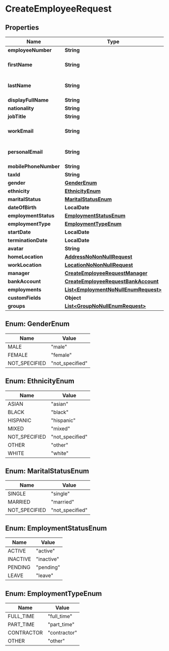 

# CreateEmployeeRequest


## Properties

Name | Type | Description | Notes
------------ | ------------- | ------------- | -------------
**employeeNumber** | **String** |  |  [optional]
**firstName** | **String** | the first name of the individual | 
**lastName** | **String** | the last name of the individual | 
**displayFullName** | **String** |  |  [optional]
**nationality** | **String** |  |  [optional]
**jobTitle** | **String** |  |  [optional]
**workEmail** | **String** | the work email of the individual |  [optional]
**personalEmail** | **String** | the personal email of the individual |  [optional]
**mobilePhoneNumber** | **String** | +1234567890 |  [optional]
**taxId** | **String** |  |  [optional]
**gender** | [**GenderEnum**](#GenderEnum) |  |  [optional]
**ethnicity** | [**EthnicityEnum**](#EthnicityEnum) |  |  [optional]
**maritalStatus** | [**MaritalStatusEnum**](#MaritalStatusEnum) |  |  [optional]
**dateOfBirth** | **LocalDate** |  |  [optional]
**employmentStatus** | [**EmploymentStatusEnum**](#EmploymentStatusEnum) |  |  [optional]
**employmentType** | [**EmploymentTypeEnum**](#EmploymentTypeEnum) |  |  [optional]
**startDate** | **LocalDate** |  |  [optional]
**terminationDate** | **LocalDate** |  |  [optional]
**avatar** | **String** |  |  [optional]
**homeLocation** | [**AddressNoNonNullRequest**](AddressNoNonNullRequest.md) |  |  [optional]
**workLocation** | [**LocationNoNonNullRequest**](LocationNoNonNullRequest.md) |  |  [optional]
**manager** | [**CreateEmployeeRequestManager**](CreateEmployeeRequestManager.md) |  |  [optional]
**bankAccount** | [**CreateEmployeeRequestBankAccount**](CreateEmployeeRequestBankAccount.md) |  |  [optional]
**employments** | [**List&lt;EmploymentNoNullEnumRequest&gt;**](EmploymentNoNullEnumRequest.md) |  |  [optional]
**customFields** | **Object** |  |  [optional]
**groups** | [**List&lt;GroupNoNullEnumRequest&gt;**](GroupNoNullEnumRequest.md) |  |  [optional]



## Enum: GenderEnum

Name | Value
---- | -----
MALE | &quot;male&quot;
FEMALE | &quot;female&quot;
NOT_SPECIFIED | &quot;not_specified&quot;



## Enum: EthnicityEnum

Name | Value
---- | -----
ASIAN | &quot;asian&quot;
BLACK | &quot;black&quot;
HISPANIC | &quot;hispanic&quot;
MIXED | &quot;mixed&quot;
NOT_SPECIFIED | &quot;not_specified&quot;
OTHER | &quot;other&quot;
WHITE | &quot;white&quot;



## Enum: MaritalStatusEnum

Name | Value
---- | -----
SINGLE | &quot;single&quot;
MARRIED | &quot;married&quot;
NOT_SPECIFIED | &quot;not_specified&quot;



## Enum: EmploymentStatusEnum

Name | Value
---- | -----
ACTIVE | &quot;active&quot;
INACTIVE | &quot;inactive&quot;
PENDING | &quot;pending&quot;
LEAVE | &quot;leave&quot;



## Enum: EmploymentTypeEnum

Name | Value
---- | -----
FULL_TIME | &quot;full_time&quot;
PART_TIME | &quot;part_time&quot;
CONTRACTOR | &quot;contractor&quot;
OTHER | &quot;other&quot;



